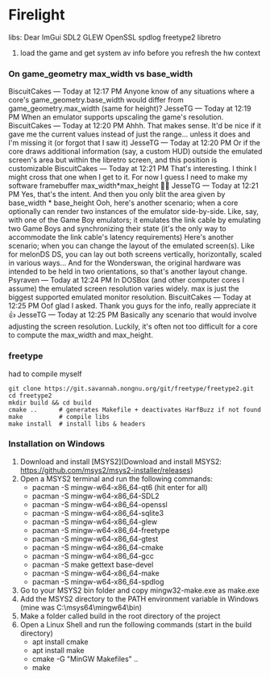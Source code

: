 # Firelight

libs:
Dear ImGui
SDL2
GLEW
OpenSSL
spdlog
freetype2
libretro

1. load the game and get system av info before you refresh the hw context

### On game_geometry max_width vs base_width

BiscuitCakes — Today at 12:17 PM
Anyone know of any situations where a core's game_geometry.base_width would differ from game_geometry.max_width (same
for height)?
JesseTG — Today at 12:19 PM
When an emulator supports upscaling the game's resolution.
BiscuitCakes — Today at 12:20 PM
Ahhh. That makes sense. It'd be nice if it gave me the current values instead of just the range... unless it does and
I'm missing it (or forgot that I saw it)
JesseTG — Today at 12:20 PM
Or if the core draws additional information (say, a custom HUD) outside the emulated screen's area but within the
libretro screen, and this position is customizable
BiscuitCakes — Today at 12:21 PM
That's interesting. I think I might cross that one when I get to it. For now I guess I need to make my software
framebuffer max_width*max_height 😵‍💫
JesseTG — Today at 12:21 PM
Yes, that's the intent. And then you only blit the area given by base_width * base_height
Ooh, here's another scenario; when a core optionally can render two instances of the emulator side-by-side. Like, say,
with one of the Game Boy emulators; it emulates the link cable by emulating two Game Boys and synchronizing their
state (it's the only way to accommodate the link cable's latency requirements)
Here's another scenario; when you can change the layout of the emulated screen(s). Like for melonDS DS, you can lay out
both screens vertically, horizontally, scaled in various ways... And for the Wonderswan, the original hardware was
intended to be held in two orientations, so that's another layout change.
Psyraven — Today at 12:24 PM
In DOSBox (and other computer cores I assume) the emulated screen resolution varies widely. max is just the biggest
supported emulated monitor resolution.
BiscuitCakes — Today at 12:25 PM
Oof glad I asked. Thank you guys for the info, really appreciate it 👍
JesseTG — Today at 12:25 PM
Basically any scenario that would involve adjusting the screen resolution. Luckily, it's often not too difficult for a
core to compute the max_width and max_height.

### freetype

had to compile myself

```
git clone https://git.savannah.nongnu.org/git/freetype/freetype2.git
cd freetype2
mkdir build && cd build
cmake ..      # generates Makefile + deactivates HarfBuzz if not found
make          # compile libs
make install  # install libs & headers
```

### Installation on Windows

1. Download and install [MSYS2](Download and install MSYS2: https://github.com/msys2/msys2-installer/releases)
2. Open a MSYS2 terminal and run the following commands:
    * pacman -S mingw-w64-x86_64-qt6 (hit enter for all)
    * pacman -S mingw-w64-x86_64-SDL2
    * pacman -S mingw-w64-x86_64-openssl
    * pacman -S mingw-w64-x86_64-sqlite3
    * pacman -S mingw-w64-x86_64-glew
    * pacman -S mingw-w64-x86_64-freetype
    * pacman -S mingw-w64-x86_64-gtest
    * pacman -S mingw-w64-x86_64-cmake
    * pacman -S mingw-w64-x86_64-gcc
    * pacman -S make gettext base-devel
    * pacman -S mingw-w64-x86_64-make 
    * pacman -S mingw-w64-x86_64-spdlog
3. Go to your MSYS2 bin folder and copy mingw32-make.exe as make.exe
4. Add the MSYS2 directory to the PATH environment variable in Windows (mine was C:\msys64\mingw64\bin)
5. Make a folder called build in the root directory of the project
6. Open a Linux Shell and run the following commands (start in the build directory)
    * apt install cmake
    * apt install make
    * cmake -G "MinGW Makefiles" ..
    * make